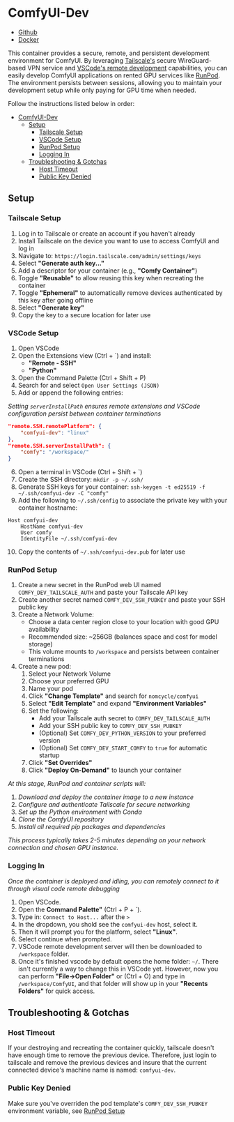 # ComfyUI-Dev

* [Github](https://github.com/nomcycle/comfyui-dev)
* [Docker](https://hub.docker.com/repository/docker/nomcycle/comfyui-dev)

This container provides a secure, remote, and persistent development environment for ComfyUI. By leveraging [Tailscale's](https://tailscale.com) secure WireGuard-based VPN service and [VSCode's remote development](https://code.visualstudio.com/docs/remote/remote-overview) capabilities, you can easily develop ComfyUI applications on rented GPU services like [RunPod](https://www.runpod.io/). The environment persists between sessions, allowing you to maintain your development setup while only paying for GPU time when needed.

Follow the instructions listed below in order:

- [ComfyUI-Dev](#comfyui-dev)
  - [Setup](#setup)
    - [Tailscale Setup](#tailscale-setup)
    - [VSCode Setup](#vscode-setup)
    - [RunPod Setup](#runpod-setup)
    - [Logging In](#logging-in)
  - [Troubleshooting \& Gotchas](#troubleshooting--gotchas)
    - [Host Timeout](#host-timeout)
    - [Public Key Denied](#public-key-denied)

## Setup

### Tailscale Setup

1. Log in to Tailscale or create an account if you haven't already
2. Install Tailscale on the device you want to use to access ComfyUI and log in
3. Navigate to: `https://login.tailscale.com/admin/settings/keys`
4. Select **"Generate auth key..."**
5. Add a descriptor for your container (e.g., **"Comfy Container"**)
6. Toggle **"Reusable"** to allow reusing this key when recreating the container
7. Toggle **"Ephemeral"** to automatically remove devices authenticated by this key after going offline
8. Select **"Generate key"**
9. Copy the key to a secure location for later use

### VSCode Setup

1. Open VSCode
2. Open the Extensions view (Ctrl + `) and install:
   * **"Remote - SSH"**
   * **"Python"**
3. Open the Command Palette (Ctrl + Shift + P)
4. Search for and select `Open User Settings (JSON)`
5. Add or append the following entries:

*Setting `serverInstallPath` ensures remote extensions and VSCode configuration persist between container terminations*
```json
"remote.SSH.remotePlatform": {
    "comfyui-dev": "linux"
},
"remote.SSH.serverInstallPath": {
    "comfy": "/workspace/"
}
```
6. Open a terminal in VSCode (Ctrl + Shift + `)
7. Create the SSH directory: `mkdir -p ~/.ssh/`
8. Generate SSH keys for your container: `ssh-keygen -t ed25519 -f ~/.ssh/comfyui-dev -C "comfy"`
9. Add the following to `~/.ssh/config` to associate the private key with your container hostname:
```
Host comfyui-dev
    HostName comfyui-dev
    User comfy
    IdentityFile ~/.ssh/comfyui-dev
```
10. Copy the contents of `~/.ssh/comfyui-dev.pub` for later use

### RunPod Setup

1. Create a new secret in the RunPod web UI named `COMFY_DEV_TAILSCALE_AUTH` and paste your Tailscale API key
2. Create another secret named `COMFY_DEV_SSH_PUBKEY` and paste your SSH public key
3. Create a Network Volume:
   * Choose a data center region close to your location with good GPU availability
   * Recommended size: ~256GB (balances space and cost for model storage)
   * This volume mounts to `/workspace` and persists between container terminations
4. Create a new pod:
    1. Select your Network Volume
    2. Choose your preferred GPU
    3. Name your pod
    4. Click **"Change Template"** and search for `nomcycle/comfyui`
    5. Select **"Edit Template"** and expand **"Environment Variables"**
    6. Set the following:
        * Add your Tailscale auth secret to `COMFY_DEV_TAILSCALE_AUTH`
        * Add your SSH public key to `COMFY_DEV_SSH_PUBKEY`
        * (Optional) Set `COMFY_DEV_PYTHON_VERSION` to your preferred version
        * (Optional) Set `COMFY_DEV_START_COMFY` to `true` for automatic startup
    7. Click **"Set Overrides"**
    8. Click **"Deploy On-Demand"** to launch your container

*At this stage, RunPod and container scripts will:*
1. *Download and deploy the container image to a new instance*
2. *Configure and authenticate Tailscale for secure networking*
3. *Set up the Python environment with Conda*
4. *Clone the ComfyUI repository*
5. *Install all required pip packages and dependencies*

*This process typically takes 2-5 minutes depending on your network connection and chosen GPU instance.*

### Logging In
*Once the container is deployed and idling, you can remotely connect to it through visual code remote debugging*
1. Open VSCode.
2. Open the **Command Palette"** (Ctrl + P + `).
3. Type in: `Connect to Host...` after the `>`
4. In the dropdown, you shold see the `comfyui-dev` host, select it.
5. Then it will prompt you for the platform, select **"Linux"**. 
6. Select continue when prompted.
7. VSCode remote development server will then be downloaded to `/workspace` folder.
8. Once it's finished vscode by default opens the home folder: `~/`. There isn't currently a way to change this in VSCode yet. However, now you can perform **"File->Open Folder"** or (Ctrl + O) and type in `/workspace/ComfyUI`, and that folder will show up in your **"Recents Folders"** for quick access.

## Troubleshooting & Gotchas

### Host Timeout

If your destroying and recreating the container quickly, tailscale doesn't have enough time to remove the previous device. Therefore, just login to tailscale and remove the previous devices and insure that the current connected device's machine name is named: `comfyui-dev`.

### Public Key Denied

Make sure you've overriden the pod template's `COMFY_DEV_SSH_PUBKEY` environment variable, see [RunPod Setup](#runpod-setup)
